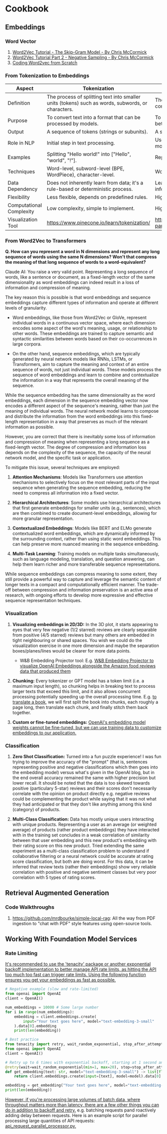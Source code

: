 # Cookbook

## Embeddings

### Word Vector

1. [Word2Vec Tutorial - The Skip-Gram Model - By Chris McCormick](https://mccormickml.com/2016/04/19/word2vec-tutorial-the-skip-gram-model/)
2. [Word2Vec Tutorial Part 2 - Negative Sampling - By Chris McCormick](https://mccormickml.com/2017/01/11/word2vec-tutorial-part-2-negative-sampling/)
3. [Coding Word2vec from Scratch](https://jaketae.github.io/study/word2vec/)

### From Tokenization to Embeddings

| Aspect           | Tokenization                                   | Embeddings                                      |
|------------------|------------------------------------------------|-------------------------------------------------|
| Definition       | The process of splitting text into smaller units (tokens) such as words, subwords, or characters. | The representation of tokens as dense vectors in a continuous vector space. |
| Purpose          | To convert text into a format that can be processed by models. | To capture the semantic meaning and relationships between tokens. |
| Output           | A sequence of tokens (strings or subunits).    | A sequence of vectors (numerical representations). |
| Role in NLP      | Initial step in text processing.               | Used after tokenization for feature extraction and input to models. |
| Examples         | Splitting "Hello world!" into ["Hello", "world", "!"]. | Representing "Hello" as [0.25, -0.14, 0.44, ...]. |
| Techniques       | Word-level, subword-level (BPE, WordPiece), character-level. | Word2Vec, GloVe, FastText, BERT embeddings. |
| Data Dependency  | Does not inherently learn from data; it's a rule-based or deterministic process. | Learned from a large corpora to capture contextual information. |
| Flexibility      | Less flexible, depends on predefined rules.    | Highly flexible, adapts to various contexts and uses. |
| Computational Complexity | Low complexity, simple to implement.     | Higher complexity, requires training on large datasets. |
| Visualization Tool | https://www.pinecone.io/learn/tokenization/ | https://docs.wandb.ai/guides/app/features/panels/query-panel/embedding-projector |

### From Word2Vec to Transformers

**Q. How can you represent a word in N dimensions and represent any long sequence of words using the same N dimensions? Won't that compress the meaning of that long sequence of words to a word-equivalent?**

Claude AI: You raise a very valid point. Representing a long sequence of words, like a sentence or document, as a fixed-length vector of the same dimensionality as word embeddings can indeed result in a loss of information and compression of meaning.

The key reason this is possible is that word embeddings and sequence embeddings capture different types of information and operate at different levels of granularity.

- Word embeddings, like those from Word2Vec or GloVe, represent individual words in a continuous vector space, where each dimension encodes some aspect of the word's meaning, usage, or relationship to other words. These embeddings are trained to capture semantic and syntactic similarities between words based on their co-occurrences in large corpora.

- On the other hand, sequence embeddings, which are typically generated by neural network models like RNNs, LSTMs, or Transformers, aim to capture the meaning and context of an entire sequence of words, not just individual words. These models process the sequence of word embeddings and learn to combine and contextualize the information in a way that represents the overall meaning of the sequence.

While the sequence embedding has the same dimensionality as the word embeddings, each dimension in the sequence embedding vector now encodes a different aspect of the sequence's meaning, rather than just the meaning of individual words. The neural network model learns to compose and distribute the information from the word embeddings into this fixed-length representation in a way that preserves as much of the relevant information as possible.

However, you are correct that there is inevitably some loss of information and compression of meaning when representing a long sequence as a fixed-length vector. The degree of compression and information loss depends on the complexity of the sequence, the capacity of the neural network model, and the specific task or application.

To mitigate this issue, several techniques are employed:

1. **Attention Mechanisms**: Models like Transformers use attention mechanisms to selectively focus on the most relevant parts of the input sequence when generating the sequence embedding, reducing the need to compress all information into a fixed vector.

2. **Hierarchical Architectures**: Some models use hierarchical architectures that first generate embeddings for smaller units (e.g., sentences), which are then combined to create document-level embeddings, allowing for more granular representation.

3. **Contextualized Embeddings**: Models like BERT and ELMo generate contextualized word embeddings, which are dynamically informed by the surrounding context, rather than using static word embeddings. This can help preserve more nuanced meaning in the sequence embedding.

4. **Multi-Task Learning**: Training models on multiple tasks simultaneously, such as language modeling, translation, and question answering, can help them learn richer and more transferable sequence representations.

While sequence embeddings can compress meaning to some extent, they still provide a powerful way to capture and leverage the semantic content of longer texts in a compact and computationally efficient manner. The trade-off between compression and information preservation is an active area of research, with ongoing efforts to develop more expressive and effective sequence representation techniques.

### Visualization

1. **Visualizing embeddings in 2D/3D:** In the 3D plot, it starts appearing to eyes that very few negative (1/2 starred) reviews are clearly separable from positive (4/5 starred) reviews but many others are embedded in tight neighbouring or shared spaces. You wish we could do the visualization exercise in one more dimension and maybe the separation boxes/planes/lines would be clearer for more data points.

    - W&B Embedding Projector tool: E.g. [W&B Embedding Projector to visualize OpenAI Embeddings alongside the Amazon food reviews data that produced them](https://wandb.ai/_scott/openai_embeddings/reports/OpenAI-Embeddings-Table--VmlldzozNDYxNjkx)

2. **Chunking:** Every tokenizer or GPT model has a token limit (i.e. a maximum input length), so chunking helps in breaking text to process larger texts that exceed this limit, and it also allows concurrent processing potentially speeding up the overall processing time. E.g. [to translate a book](https://github.com/openai/openai-cookbook/blob/main/examples/book_translation/translate_latex_book.ipynb), we will first split the book into chunks, each roughly a page long, then translate each chunk, and finally stitch them back together.

3. **Custom or fine-tuned embeddings:** [OpenAI's embedding model weights cannot be fine-tuned, but we can use training data to customize embeddings to our application.](https://cookbook.openai.com/articles/text_comparison_examples)

### Classification

1. **Zero Shot Classification:** Turned into a fun puzzle experience! I was fun trying to improve the accuracy of the "prompt" (that is, sentences representing positive and negative classifications which then goes into the embedding model) versus what's given in the OpenAI blog, but in the end overall accuracy remained the same with higher precision but lower recall. It should be noted that the data is too skewed towards positive (particulary 5-star) reviews and their scores don't necessarily correlate with the opinion on product directly e.g. negative reviews could be complementing the product while saying that it was not what they had anticipated or that they don't like anything among this kind (category) of products.

2. **Multi-Class Classification:** Data has mostly unique users interacting with unique products. Representing a user as an average (or weighted average) of products (rather product embeddings) they have interacted with in the training set concludes in a weak correlation of similarity between that user embedding and this new product's embedding with their rating score on this new product. Tried extending the same experiment as a multi-class classification problem to understand if collaborative filtering or a neural network could be accurate at rating score classification, but both are doing worst. For this data, it can be inferred that review texts (rather their embeddings) show very reliable correlation with positive and negative sentiment classes but very poor correlation with 5 types of rating scores.

## Retrieval Augmented Generation

### Code Walkthroughs

1. https://github.com/mrdbourke/simple-local-rag: All the way from PDF ingestion to "chat with PDF" style features using open-source tools.

## Working With Foundation Model Services

### Rate Limiting

[It's recommended to use the 'tenacity' package or another exponential backoff implementation to better manage API rate limits, as hitting the API too much too fast can trigger rate limits. Using the following function ensures you get your embeddings as fast as possible.](https://github.com/openai/openai-cookbook/blob/main/examples/Using_embeddings.ipynb)

```python
# Negative example (slow and rate-limited)
from openai import OpenAI
client = OpenAI()

num_embeddings = 10000 # Some large number
for i in range(num_embeddings):
    embedding = client.embeddings.create(
        input="Your text goes here", model="text-embedding-3-small"
    ).data[0].embedding
    print(len(embedding))
```

```python
# Best practice
from tenacity import retry, wait_random_exponential, stop_after_attempt
from openai import OpenAI
client = OpenAI()

# Retry up to 6 times with exponential backoff, starting at 1 second and maxing out at 20 seconds delay
@retry(wait=wait_random_exponential(min=1, max=20), stop=stop_after_attempt(6))
def get_embedding(text: str, model="text-embedding-3-small") -> list[float]:
    return client.embeddings.create(input=[text], model=model).data[0].embedding

embedding = get_embedding("Your text goes here", model="text-embedding-3-small")
print(len(embedding))
```

[However, if you're processing large volumes of batch data, where throughput matters more than latency, there are a few other things you can do in addition to backoff and retry.](https://cookbook.openai.com/examples/how_to_handle_rate_limits) e.g. batching requests pand roactively adding delay between requests. Here is an example script for parallel processing large quantities of API requests: [api_request_parallel_processor.py.](https://github.com/openai/openai-cookbook/blob/main/examples/api_request_parallel_processor.py)
